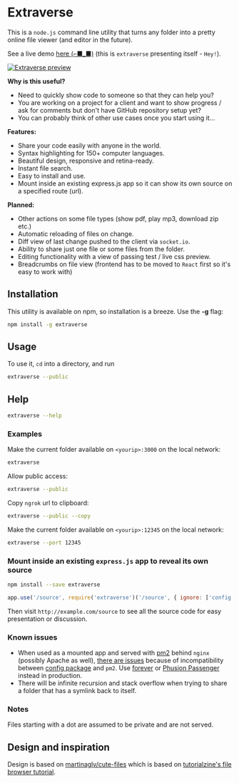 # Extraverse

This is a `node.js` command line utility that turns any folder into a pretty online file viewer (and editor in the future).

See a live demo [here (⌐■_■)](http://extraverse.bitcells.com) (this is `extraverse` presenting itself - `Hey!`).

[![Extraverse preview](http://cdn.tutorialzine.com/wp-content/uploads/2014/09/file-and-folder-grid.jpg)](http://tutorialzine.com/2014/09/cute-file-browser-jquery-ajax-php/)

**Why is this useful?**

* Need to quickly show code to someone so that they can help you?
* You are working on a project for a client and want to show progress / ask for comments but don't have GitHub repository setup yet?
* You can probably think of other use cases once you start using it...

**Features:**

* Share your code easily with anyone in the world.
* Syntax highlighting for 150+ computer languages.
* Beautiful design, responsive and retina-ready.
* Instant file search.
* Easy to install and use.
* Mount inside an existing express.js app so it can show its own source on a specified route (url).

**Planned:**

* Other actions on some file types (show pdf, play mp3, download zip etc.)
* Automatic reloading of files on change.
* Diff view of last change pushed to the client via `socket.io`.
* Ability to share just one file or some files from the folder.
* Editing functionality with a view of passing test / live css preview.
* Breadcrumbs on file view (frontend has to be moved to `React` first so it's easy to work with)

## Installation

This utility is available on npm, so installation is a breeze. Use the **-g** flag:

```bash
npm install -g extraverse
```

## Usage

To use it, `cd` into a directory, and run

```bash
extraverse --public
```

## Help

```bash
extraverse --help
```

### Examples

Make the current folder available on `<yourip>:3000` on the local network:

```bash
extraverse
```

Allow public access:

```bash
extraverse --public
```

Copy `ngrok` url to clipboard:

```bash
extraverse --public --copy
```

Make the current folder available on `<yourip>:12345` on the local network:

```bash
extraverse --port 12345
```

### Mount inside an existing `express.js` app to reveal its own source

```bash
npm install --save extraverse
```

```javascript
app.use('/source', require('extraverse')('/source', { ignore: ['config'] }))
```

Then visit `http://example.com/source` to see all the source code for easy presentation or discussion.

### Known issues

* When used as a mounted app and served with [pm2](https://www.npmjs.com/package/pm2) behind `nginx` (possibly Apache as well), [there are issues](http://serverfault.com/questions/766280/nginx-proxy-pass-cannot-fetch-assets) because of incompatibility between [config package](https://www.npmjs.com/package/config) and `pm2`. Use [forever](https://www.npmjs.com/package/forever) or [Phusion Passenger](https://github.com/phusion/passenger/wiki/Phusion-Passenger:-Node.js-tutorial) instead in production.
* There will be infinite recursion and stack overflow when trying to share a folder that has a symlink back to itself.

### Notes

Files starting with a dot are assumed to be private and are not served.

## Design and inspiration

Design is based on [martinaglv/cute-files](https://github.com/martinaglv/cute-files) which is based on [tutorialzine's file browser tutorial](http://tutorialzine.com/2014/09/cute-file-browser-jquery-ajax-php/).
